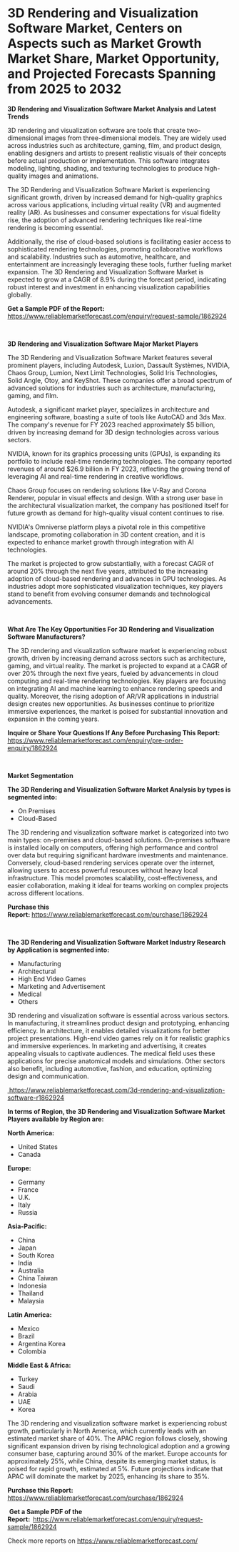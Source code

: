 <p><h1>3D Rendering and Visualization Software Market, Centers on Aspects such as Market Growth Market Share, Market Opportunity, and Projected Forecasts Spanning from 2025 to 2032</h1></p><p><strong>3D Rendering and Visualization Software Market Analysis and Latest Trends</strong></p>
<p><p>3D rendering and visualization software are tools that create two-dimensional images from three-dimensional models. They are widely used across industries such as architecture, gaming, film, and product design, enabling designers and artists to present realistic visuals of their concepts before actual production or implementation. This software integrates modeling, lighting, shading, and texturing technologies to produce high-quality images and animations.</p><p>The 3D Rendering and Visualization Software Market is experiencing significant growth, driven by increased demand for high-quality graphics across various applications, including virtual reality (VR) and augmented reality (AR). As businesses and consumer expectations for visual fidelity rise, the adoption of advanced rendering techniques like real-time rendering is becoming essential.</p><p>Additionally, the rise of cloud-based solutions is facilitating easier access to sophisticated rendering technologies, promoting collaborative workflows and scalability. Industries such as automotive, healthcare, and entertainment are increasingly leveraging these tools, further fueling market expansion. The 3D Rendering and Visualization Software Market is expected to grow at a CAGR of 8.9% during the forecast period, indicating robust interest and investment in enhancing visualization capabilities globally.</p></p>
<p><strong>Get a Sample PDF of the Report:&nbsp;</strong> <a href="https://www.reliablemarketforecast.com/enquiry/request-sample/1862924?utm_campaign=2284&utm_medium=2&utm_source=Github&utm_content=ia&utm_term=11032025&utm_id=3d-rendering-and-visualization-software">https://www.reliablemarketforecast.com/enquiry/request-sample/1862924</a></p>
<p>&nbsp;</p>
<p><strong>3D Rendering and Visualization Software Major Market Players</strong></p>
<p><p>The 3D Rendering and Visualization Software Market features several prominent players, including Autodesk, Luxion, Dassault Systèmes, NVIDIA, Chaos Group, Lumion, Next Limit Technologies, Solid Iris Technologies, Solid Angle, Otoy, and KeyShot. These companies offer a broad spectrum of advanced solutions for industries such as architecture, manufacturing, gaming, and film.</p><p>Autodesk, a significant market player, specializes in architecture and engineering software, boasting a suite of tools like AutoCAD and 3ds Max. The company's revenue for FY 2023 reached approximately $5 billion, driven by increasing demand for 3D design technologies across various sectors. </p><p>NVIDIA, known for its graphics processing units (GPUs), is expanding its portfolio to include real-time rendering technologies. The company reported revenues of around $26.9 billion in FY 2023, reflecting the growing trend of leveraging AI and real-time rendering in creative workflows.</p><p>Chaos Group focuses on rendering solutions like V-Ray and Corona Renderer, popular in visual effects and design. With a strong user base in the architectural visualization market, the company has positioned itself for future growth as demand for high-quality visual content continues to rise.</p><p>NVIDIA's Omniverse platform plays a pivotal role in this competitive landscape, promoting collaboration in 3D content creation, and it is expected to enhance market growth through integration with AI technologies.</p><p>The market is projected to grow substantially, with a forecast CAGR of around 20% through the next five years, attributed to the increasing adoption of cloud-based rendering and advances in GPU technologies. As industries adopt more sophisticated visualization techniques, key players stand to benefit from evolving consumer demands and technological advancements.</p></p>
<p>&nbsp;</p>
<p><strong>What Are The Key Opportunities For 3D Rendering and Visualization Software Manufacturers?</strong></p>
<p><p>The 3D rendering and visualization software market is experiencing robust growth, driven by increasing demand across sectors such as architecture, gaming, and virtual reality. The market is projected to expand at a CAGR of over 20% through the next five years, fueled by advancements in cloud computing and real-time rendering technologies. Key players are focusing on integrating AI and machine learning to enhance rendering speeds and quality. Moreover, the rising adoption of AR/VR applications in industrial design creates new opportunities. As businesses continue to prioritize immersive experiences, the market is poised for substantial innovation and expansion in the coming years.</p></p>
<p><strong>Inquire or Share Your Questions If Any Before Purchasing This Report:</strong> <a href="https://www.reliablemarketforecast.com/enquiry/pre-order-enquiry/1862924?utm_campaign=2284&utm_medium=2&utm_source=Github&utm_content=ia&utm_term=11032025&utm_id=3d-rendering-and-visualization-software">https://www.reliablemarketforecast.com/enquiry/pre-order-enquiry/1862924</a></p>
<p>&nbsp;</p>
<p><strong>Market Segmentation</strong></p>
<p><strong>The 3D Rendering and Visualization Software Market Analysis by types is segmented into:</strong></p>
<p><ul><li>On Premises</li><li>Cloud-Based</li></ul></p>
<p><p>The 3D rendering and visualization software market is categorized into two main types: on-premises and cloud-based solutions. On-premises software is installed locally on computers, offering high performance and control over data but requiring significant hardware investments and maintenance. Conversely, cloud-based rendering services operate over the internet, allowing users to access powerful resources without heavy local infrastructure. This model promotes scalability, cost-effectiveness, and easier collaboration, making it ideal for teams working on complex projects across different locations.</p></p>
<p><strong>Purchase this Report:&nbsp;</strong><a href="https://www.reliablemarketforecast.com/purchase/1862924?utm_campaign=2284&utm_medium=2&utm_source=Github&utm_content=ia&utm_term=11032025&utm_id=3d-rendering-and-visualization-software">https://www.reliablemarketforecast.com/purchase/1862924</a></p>
<p>&nbsp;</p>
<p><strong>The 3D Rendering and Visualization Software Market Industry Research by Application is segmented into:</strong></p>
<p><ul><li>Manufacturing</li><li>Architectural</li><li>High End Video Games</li><li>Marketing and Advertisement</li><li>Medical</li><li>Others</li></ul></p>
<p><p>3D rendering and visualization software is essential across various sectors. In manufacturing, it streamlines product design and prototyping, enhancing efficiency. In architecture, it enables detailed visualizations for better project presentations. High-end video games rely on it for realistic graphics and immersive experiences. In marketing and advertising, it creates appealing visuals to captivate audiences. The medical field uses these applications for precise anatomical models and simulations. Other sectors also benefit, including automotive, fashion, and education, optimizing design and communication.</p></p>
<p><a href="https://www.reliablemarketforecast.com/3d-rendering-and-visualization-software-r1862924?utm_campaign=2284&utm_medium=2&utm_source=Github&utm_content=ia&utm_term=11032025&utm_id=3d-rendering-and-visualization-software">&nbsp;https://www.reliablemarketforecast.com/3d-rendering-and-visualization-software-r1862924</a></p>
<p><strong>In terms of Region, the 3D Rendering and Visualization Software Market Players available by Region are:</strong></p>
<p>
    <p> <strong> North America: </strong>
        <ul>
            <li>United States</li>
            <li>Canada</li>
        </ul>
        </p> 
    <p> <strong> Europe: </strong>
        <ul>
            <li>Germany</li>
            <li>France</li>
            <li>U.K.</li>
            <li>Italy</li>
            <li>Russia</li>
        </ul>
        </p> 
    <p> <strong> Asia-Pacific: </strong>
        <ul>
            <li>China</li>
            <li>Japan</li>
            <li>South Korea</li>
            <li>India</li>
            <li>Australia</li>
            <li>China Taiwan</li>
            <li>Indonesia</li>
            <li>Thailand</li>
            <li>Malaysia</li>
        </ul>
        </p> 
    <p> <strong> Latin America: </strong>
        <ul>
            <li>Mexico</li>
            <li>Brazil</li>
            <li>Argentina Korea</li>
            <li>Colombia</li>
        </ul>
        </p> 
    <p> <strong> Middle East & Africa: </strong>
        <ul>
            <li>Turkey</li>
            <li>Saudi</li>
            <li>Arabia</li>
            <li>UAE</li>
            <li>Korea</li>
        </ul>
    </p>
    </p>
<p><p>The 3D rendering and visualization software market is experiencing robust growth, particularly in North America, which currently leads with an estimated market share of 40%. The APAC region follows closely, showing significant expansion driven by rising technological adoption and a growing consumer base, capturing around 30% of the market. Europe accounts for approximately 25%, while China, despite its emerging market status, is poised for rapid growth, estimated at 5%. Future projections indicate that APAC will dominate the market by 2025, enhancing its share to 35%.</p></p>
<p><strong>Purchase this Report: </strong><a href="https://www.reliablemarketforecast.com/purchase/1862924?utm_campaign=2284&utm_medium=2&utm_source=Github&utm_content=ia&utm_term=11032025&utm_id=3d-rendering-and-visualization-software">https://www.reliablemarketforecast.com/purchase/1862924</a></p>
<p>&nbsp;<strong>Get a Sample PDF of the Report:&nbsp;&nbsp;</strong><a href="https://www.reliablemarketforecast.com/enquiry/request-sample/1862924?utm_campaign=2284&utm_medium=2&utm_source=Github&utm_content=ia&utm_term=11032025&utm_id=3d-rendering-and-visualization-software">https://www.reliablemarketforecast.com/enquiry/request-sample/1862924</a></p>
<p><strong></strong></p>
<p>Check more reports on <a href="https://www.reliablemarketforecast.com/?utm_campaign=2284&utm_medium=2&utm_source=Github&utm_content=ia&utm_term=11032025&utm_id=3d-rendering-and-visualization-software">https://www.reliablemarketforecast.com/</a></p>